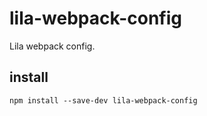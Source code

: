 # lila-webpack-config

Lila webpack config.

## install

```
npm install --save-dev lila-webpack-config
```
